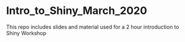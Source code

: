 # Intro_to_Shiny_March_2020

This repo includes slides and material used for a 2 hour introduction to Shiny Workshop
